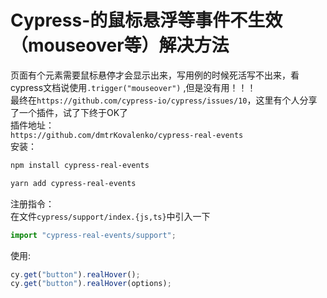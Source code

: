# Cypress-的鼠标悬浮等事件不生效（mouseover等）解决方法
页面有个元素需要鼠标悬停才会显示出来，写用例的时候死活写不出来，看cypress文档说使用`.trigger("mouseover")` ,但是没有用！！！  
最终在`https://github.com/cypress-io/cypress/issues/10`，这里有个人分享了一个插件，试了下终于OK了  
插件地址：  
`https://github.com/dmtrKovalenko/cypress-real-events`  
安装：

```bash
npm install cypress-real-events

yarn add cypress-real-events
```

注册指令：  
在文件`cypress/support/index.{js,ts}`中引入一下

```javascript
import "cypress-real-events/support";
```

使用:

```javascript
cy.get("button").realHover();
cy.get("button").realHover(options);
```
